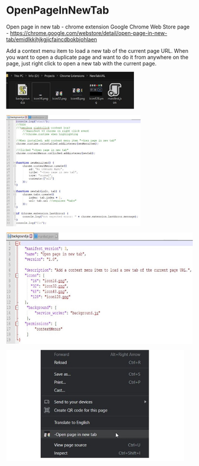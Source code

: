 # OpenPageInNewTab
Open page in new tab - chrome extension
Google Chrome Web Store page - https://chrome.google.com/webstore/detail/open-page-in-new-tab/emidlkkjhjkgjicfaincdbokbjohlaen

Add a context menu item to load a new tab of the current page URL.
When you want to open a duplicate page and want to do it from anywhere on the page, just right click to open a new tab with the current page.

<a href="https://github.com/IanEarnest/OpenPageInNewTab/blob/main/Pictures/files.jpg"><img src="https://github.com/IanEarnest/OpenPageInNewTab/blob/main/Pictures/files.jpg" height="100"></a>

<a href="https://github.com/IanEarnest/OpenPageInNewTab/blob/main/Pictures/js file.jpg"><img src="https://github.com/IanEarnest/OpenPageInNewTab/blob/main/Pictures/js file.jpg" height="300"></a>

<a href="https://github.com/IanEarnest/OpenPageInNewTab/blob/main/Pictures/json file.jpg"><img src="https://github.com/IanEarnest/OpenPageInNewTab/blob/main/Pictures/json file.jpg" height="300"></a>

<a href="https://github.com/IanEarnest/OpenPageInNewTab/blob/main/Pictures/NewTabURL screenshot.jpg"><img src="https://github.com/IanEarnest/OpenPageInNewTab/blob/main/Pictures/NewTabURL screenshot.jpg" height="300"></a>

